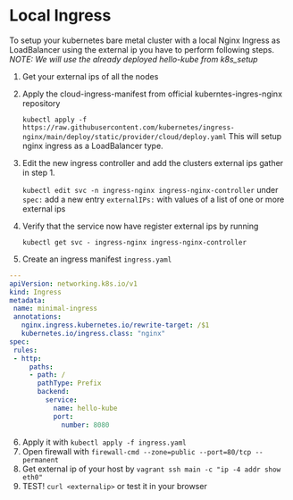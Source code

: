 # Local Ingress
To setup your kubernetes bare metal cluster with a local Nginx Ingress as LoadBalancer using the external ip you have to perform following steps. *NOTE: We will use the already deployed hello-kube from k8s_setup*

1. Get your external ips of all the nodes
2. Apply the cloud-ingress-manifest from official kuberntes-ingres-nginx repository

   `kubectl apply -f https://raw.githubusercontent.com/kubernetes/ingress-nginx/main/deploy/static/provider/cloud/deploy.yaml`
   This will setup nginx ingress as a LoadBalancer type.

3. Edit the new ingress controller and add the clusters external ips gather in step 1.

    `kubectl edit svc -n ingress-nginx ingress-nginx-controller`
    under `spec:` add a new entry `externalIPs:` with values of a list of one or more external ips

 4. Verify that the service now have register external ips by running

    `kubectl get svc - ingress-nginx ingress-nginx-controller`

5. Create an ingress manifest `ingress.yaml`

```yaml
---
apiVersion: networking.k8s.io/v1
kind: Ingress
metadata:
 name: minimal-ingress
 annotations:
   nginx.ingress.kubernetes.io/rewrite-target: /$1
   kubernetes.io/ingress.class: "nginx"
spec:
 rules:
 - http:
     paths:
     - path: /
       pathType: Prefix
       backend:
         service:
           name: hello-kube
           port:
             number: 8080

```

6. Apply it with `kubectl apply -f ingress.yaml`
7. Open firewall with `firewall-cmd --zone=public --port=80/tcp --permanent`
8. Get external ip of your host by `vagrant ssh main -c "ip -4 addr show eth0"`
9. TEST! `curl <externalip>` or test it in your browser
